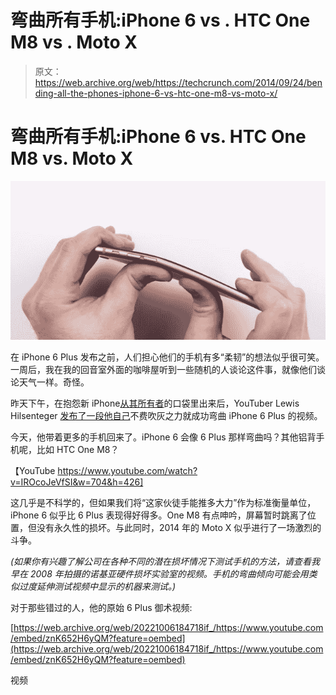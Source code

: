 # 弯曲所有手机:iPhone 6 vs . HTC One M8 vs . Moto X 

> 原文：<https://web.archive.org/web/https://techcrunch.com/2014/09/24/bending-all-the-phones-iphone-6-vs-htc-one-m8-vs-moto-x/>

# 弯曲所有手机:iPhone 6 vs. HTC One M8 vs. Moto X

![6 plus](img/e2b829190779b12559b0da7574af82a6.png)

在 iPhone 6 Plus 发布之前，人们担心他们的手机有多“柔韧”的想法似乎很可笑。一周后，我在我的回音室外面的咖啡屋听到一些随机的人谈论这件事，就像他们谈论天气一样。奇怪。

昨天下午，在抱怨新 iPhone[从其所有者](https://web.archive.org/web/20221006184718/https://beta.techcrunch.com/2014/09/23/the-iphone-6-plus-gets-bent/)的口袋里出来后，YouTuber Lewis Hilsenteger [发布了一段他自己](https://web.archive.org/web/20221006184718/https://www.youtube.com/watch?v=znK652H6yQM)不费吹灰之力就成功弯曲 iPhone 6 Plus 的视频。

今天，他带着更多的手机回来了。iPhone 6 会像 6 Plus 那样弯曲吗？其他铝背手机呢，比如 HTC One M8？

【YouTube https://www.youtube.com/watch?v=IROcoJeVfSI&w=704&h=426]

这几乎是不科学的，但如果我们将“这家伙徒手能推多大力”作为标准衡量单位，iPhone 6 似乎比 6 Plus 表现得好得多。One M8 有点呻吟，屏幕暂时跳离了位置，但没有永久性的损坏。与此同时，2014 年的 Moto X 似乎进行了一场激烈的斗争。

*(如果你有兴趣了解公司在各种不同的潜在损坏情况下测试手机的方法，请查看我早在 2008 年拍摄的诺基亚硬件损坏实验室的视频。手机的弯曲倾向可能会用类似过度延伸测试视频中显示的机器来测试。)*

对于那些错过的人，他的原始 6 Plus 御术视频:

[https://web.archive.org/web/20221006184718if_/https://www.youtube.com/embed/znK652H6yQM?feature=oembed](https://web.archive.org/web/20221006184718if_/https://www.youtube.com/embed/znK652H6yQM?feature=oembed)

视频